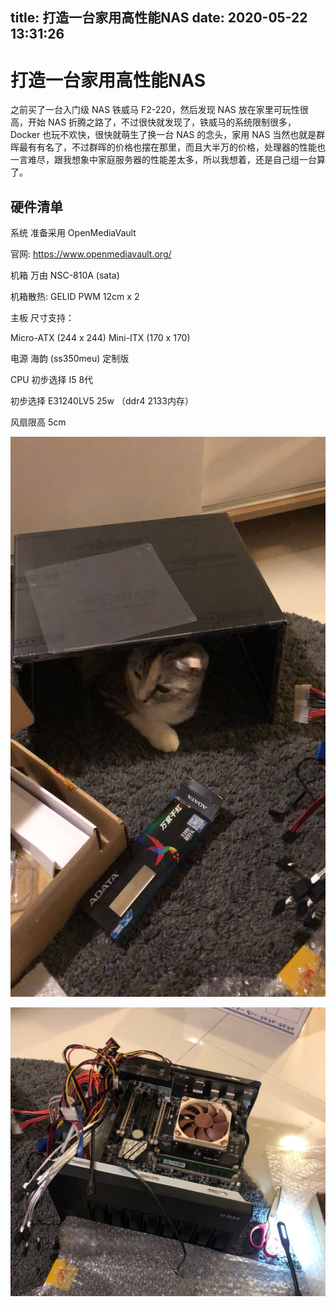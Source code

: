 title: 打造一台家用高性能NAS
date: 2020-05-22 13:31:26
---

# 打造一台家用高性能NAS

之前买了一台入门级 NAS 铁威马 F2-220，然后发现 NAS 放在家里可玩性很高，开始 NAS 折腾之路了，不过很快就发现了，铁威马的系统限制很多，Docker 也玩不欢快，很快就萌生了换一台 NAS 的念头，家用 NAS 当然也就是群晖最有有名了，不过群晖的价格也摆在那里，而且大半万的价格，处理器的性能也一言难尽，跟我想象中家庭服务器的性能差太多，所以我想着，还是自己组一台算了。

## 硬件清单


系统
准备采用 OpenMediaVault

官网: https://www.openmediavault.org/



机箱
万由 NSC-810A (sata) 

机箱散热: GELID PWM 12cm x 2



主板
尺寸支持： 

Micro-ATX (244 x 244)
Mini-ITX (170 x 170)


电源
    海韵 (ss350meu) 定制版



CPU 
初步选择 I5 8代

初步选择 E31240LV5 25w （ddr4 2133内存）

风扇限高 5cm

![](./build-home-nas/20200602231209.jpg)


![](./build-home-nas/20200602231159.jpg)
